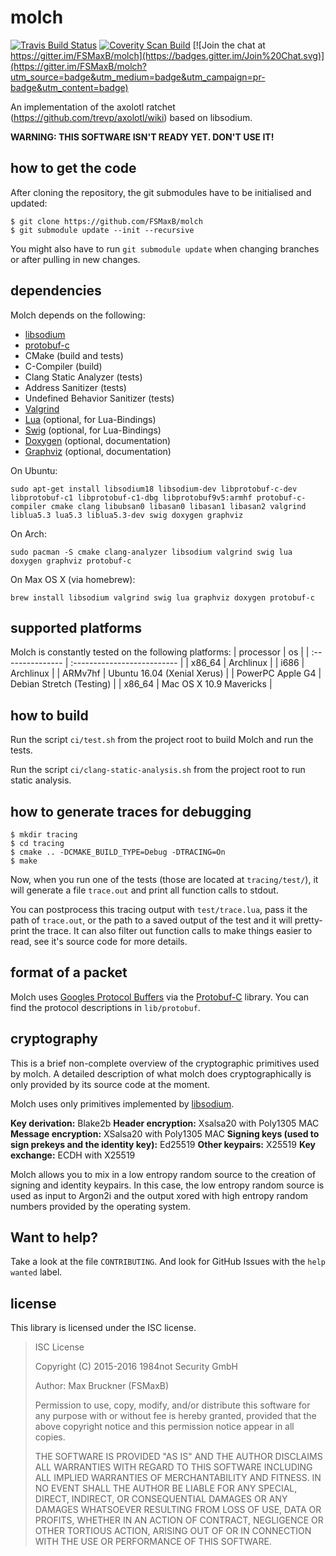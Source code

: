 molch
=====

[![Travis Build Status](https://travis-ci.org/1984not-GmbH/molch.svg?branch=master)](https://travis-ci.org/1984not-GmbH/molch)
[![Coverity Scan Build](https://scan.coverity.com/projects/6421/badge.svg)](https://scan.coverity.com/projects/6421)
[![Join the chat at https://gitter.im/FSMaxB/molch](https://badges.gitter.im/Join%20Chat.svg)](https://gitter.im/FSMaxB/molch?utm_source=badge&utm_medium=badge&utm_campaign=pr-badge&utm_content=badge)

An implementation of the axolotl ratchet (https://github.com/trevp/axolotl/wiki) based on libsodium.

**WARNING: THIS SOFTWARE ISN'T READY YET. DON'T USE IT!**

how to get the code
-------------------
After cloning the repository, the git submodules have to be initialised and updated:
```
$ git clone https://github.com/FSMaxB/molch
$ git submodule update --init --recursive
```

You might also have to run `git submodule update` when changing branches or after pulling in new changes.

dependencies
--------------------
Molch depends on the following:
* [libsodium](https://github.com/jedisct1/libsodium)
* [protobuf-c](https://github.com/protobuf-c/protobuf-c)
* CMake (build and tests)
* C-Compiler (build)
* Clang Static Analyzer (tests)
* Address Sanitizer (tests)
* Undefined Behavior Sanitizer (tests)
* [Valgrind](http://valgrind.org/)
* [Lua](https://www.lua.org/) (optional, for Lua-Bindings)
* [Swig](http://swig.org/) (optional, for Lua-Bindings)
* [Doxygen](https://www.stack.nl/~dimitri/doxygen/) (optional, documentation)
* [Graphviz](http://graphviz.org/) (optional, documentation)

On Ubuntu:
```
sudo apt-get install libsodium18 libsodium-dev libprotobuf-c-dev libprotobuf-c1 libprotobuf-c1-dbg libprotobuf9v5:armhf protobuf-c-compiler cmake clang libubsan0 libasan0 libasan1 libasan2 valgrind liblua5.3 lua5.3 liblua5.3-dev swig doxygen graphviz
```

On Arch:
```
sudo pacman -S cmake clang-analyzer libsodium valgrind swig lua doxygen graphviz protobuf-c
```

On Max OS X (via homebrew):
```
brew install libsodium valgrind swig lua graphviz doxygen protobuf-c
```

supported platforms
-------------------
Molch is constantly tested on the following platforms:
| processor        | os                          |
| :--------------- | :-------------------------- |
| x86_64           | Archlinux                   |
| i686             | Archlinux                   |
| ARMv7hf          | Ubuntu 16.04 (Xenial Xerus) |
| PowerPC Apple G4 | Debian Stretch (Testing)    |
| x86_64           | Mac OS X 10.9 Mavericks     |

how to build
------------
Run the script `ci/test.sh` from the project root to build Molch and run the tests.

Run the script `ci/clang-static-analysis.sh` from the project root to run static analysis.

how to generate traces for debugging
------------------------------------
```
$ mkdir tracing
$ cd tracing
$ cmake .. -DCMAKE_BUILD_TYPE=Debug -DTRACING=On
$ make
```

Now, when you run one of the tests (those are located at `tracing/test/`), it will generate a file `trace.out` and print all function calls to stdout.

You can postprocess this tracing output with `test/trace.lua`, pass it the path of `trace.out`, or the path to a saved output of the test and it will pretty-print the trace. It can also filter out function calls to make things easier to read, see it's source code for more details.

format of a packet
----------------
Molch uses [Googles Protocol Buffers](https://developers.google.com/protocol-buffers/) via the [Protobuf-C](https://github.com/protobuf-c/protobuf-c) library. You can find the protocol descriptions in `lib/protobuf`.

cryptography
------------
This is a brief non-complete overview of the cryptographic primitives used by molch. A detailed description of what molch does cryptographically is only provided by its source code at the moment.

Molch uses only primitives implemented by [libsodium](https://github.com/jedisct1/libsodium).

**Key derivation:** Blake2b
**Header encryption:** Xsalsa20 with Poly1305 MAC
**Message encryption:** XSalsa20 with Poly1305 MAC
**Signing keys (used to sign prekeys and the identity key):** Ed25519
**Other keypairs:** X25519
**Key exchange:** ECDH with X25519

Molch allows you to mix in a low entropy random source to the creation of signing and identity keypairs. In this case, the low entropy random source is used as input to Argon2i and the output xored with high entropy random numbers provided by the operating system.

Want to help?
-------------------
Take a look at the file `CONTRIBUTING`. And look for GitHub Issues with the `help wanted` label.

license
-------
This library is licensed under the ISC license.

> ISC License
>
> Copyright (C) 2015-2016 1984not Security GmbH
>
> Author: Max Bruckner (FSMaxB)
>
> Permission to use, copy, modify, and/or distribute this software for any
> purpose with or without fee is hereby granted, provided that the above
> copyright notice and this permission notice appear in all copies.
>
> THE SOFTWARE IS PROVIDED "AS IS" AND THE AUTHOR DISCLAIMS ALL WARRANTIES
> WITH REGARD TO THIS SOFTWARE INCLUDING ALL IMPLIED WARRANTIES OF
> MERCHANTABILITY AND FITNESS. IN NO EVENT SHALL THE AUTHOR BE LIABLE FOR
> ANY SPECIAL, DIRECT, INDIRECT, OR CONSEQUENTIAL DAMAGES OR ANY DAMAGES
> WHATSOEVER RESULTING FROM LOSS OF USE, DATA OR PROFITS, WHETHER IN AN
> ACTION OF CONTRACT, NEGLIGENCE OR OTHER TORTIOUS ACTION, ARISING OUT OF
> OR IN CONNECTION WITH THE USE OR PERFORMANCE OF THIS SOFTWARE.
